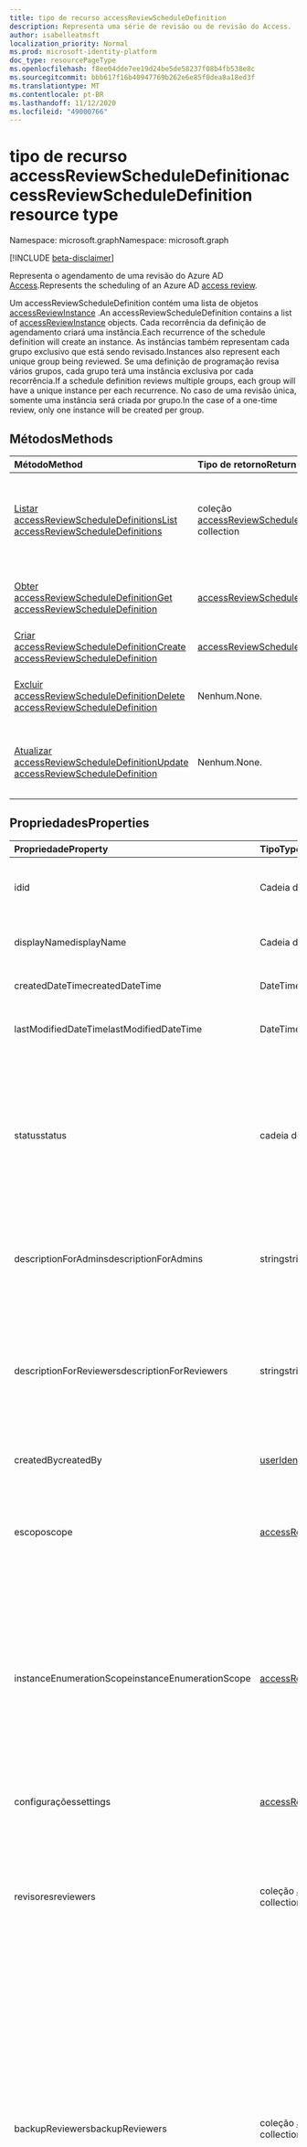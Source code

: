```yaml
---
title: tipo de recurso accessReviewScheduleDefinition
description: Representa uma série de revisão ou de revisão do Access.
author: isabelleatmsft
localization_priority: Normal
ms.prod: microsoft-identity-platform
doc_type: resourcePageType
ms.openlocfilehash: f8ee04dde7ee19d24be5de58237f08b4fb538e8c
ms.sourcegitcommit: bbb617f16b40947769b262e6e85f0dea8a18ed3f
ms.translationtype: MT
ms.contentlocale: pt-BR
ms.lasthandoff: 11/12/2020
ms.locfileid: "49000766"
---
```

# <a name="accessreviewscheduledefinition-resource-type"></a><span data-ttu-id="2df16-103">tipo de recurso accessReviewScheduleDefinition</span><span class="sxs-lookup"><span data-stu-id="2df16-103">accessReviewScheduleDefinition resource type</span></span>

<span data-ttu-id="2df16-104">Namespace: microsoft.graph</span><span class="sxs-lookup"><span data-stu-id="2df16-104">Namespace: microsoft.graph</span></span>

[!INCLUDE [beta-disclaimer](../../includes/beta-disclaimer.md)]

<span data-ttu-id="2df16-105">Representa o agendamento de uma revisão do Azure AD [Access](accessreviewsv2-root.md).</span><span class="sxs-lookup"><span data-stu-id="2df16-105">Represents the scheduling of an Azure AD [access review](accessreviewsv2-root.md).</span></span> 

<span data-ttu-id="2df16-106">Um accessReviewScheduleDefinition contém uma lista de objetos [accessReviewInstance](accessreviewinstance.md) .</span><span class="sxs-lookup"><span data-stu-id="2df16-106">An accessReviewScheduleDefinition contains a list of [accessReviewInstance](accessreviewinstance.md) objects.</span></span> <span data-ttu-id="2df16-107">Cada recorrência da definição de agendamento criará uma instância.</span><span class="sxs-lookup"><span data-stu-id="2df16-107">Each recurrence of the schedule definition will create an instance.</span></span> <span data-ttu-id="2df16-108">As instâncias também representam cada grupo exclusivo que está sendo revisado.</span><span class="sxs-lookup"><span data-stu-id="2df16-108">Instances also represent each unique group being reviewed.</span></span> <span data-ttu-id="2df16-109">Se uma definição de programação revisa vários grupos, cada grupo terá uma instância exclusiva por cada recorrência.</span><span class="sxs-lookup"><span data-stu-id="2df16-109">If a schedule definition reviews multiple groups, each group will have a unique instance per each recurrence.</span></span> <span data-ttu-id="2df16-110">No caso de uma revisão única, somente uma instância será criada por grupo.</span><span class="sxs-lookup"><span data-stu-id="2df16-110">In the case of a one-time review, only one instance will be created per group.</span></span>

## <a name="methods"></a><span data-ttu-id="2df16-111">Métodos</span><span class="sxs-lookup"><span data-stu-id="2df16-111">Methods</span></span>

| <span data-ttu-id="2df16-112">Método</span><span class="sxs-lookup"><span data-stu-id="2df16-112">Method</span></span>           | <span data-ttu-id="2df16-113">Tipo de retorno</span><span class="sxs-lookup"><span data-stu-id="2df16-113">Return Type</span></span>    |<span data-ttu-id="2df16-114">Descrição</span><span class="sxs-lookup"><span data-stu-id="2df16-114">Description</span></span>|
|:---------------|:--------|:----------|
|[<span data-ttu-id="2df16-115">Listar accessReviewScheduleDefinitions</span><span class="sxs-lookup"><span data-stu-id="2df16-115">List accessReviewScheduleDefinitions</span></span>](../api/accessreviewscheduledefinition-list.md) | <span data-ttu-id="2df16-116">coleção [accessReviewScheduleDefinition](accessreviewscheduledefinition.md)</span><span class="sxs-lookup"><span data-stu-id="2df16-116">[accessReviewScheduleDefinition](accessreviewscheduledefinition.md) collection</span></span> | <span data-ttu-id="2df16-117">Lista todos os accessReviewScheduleDefinition.</span><span class="sxs-lookup"><span data-stu-id="2df16-117">Lists every accessReviewScheduleDefinition.</span></span> <span data-ttu-id="2df16-118">Não inclui instâncias associadas do accessReviewInstance nas listagens.</span><span class="sxs-lookup"><span data-stu-id="2df16-118">Does not include associated accessReviewInstance instances in listings.</span></span> |
|[<span data-ttu-id="2df16-119">Obter accessReviewScheduleDefinition</span><span class="sxs-lookup"><span data-stu-id="2df16-119">Get accessReviewScheduleDefinition</span></span>](../api/accessreviewscheduledefinition-get.md) | [<span data-ttu-id="2df16-120">accessReviewScheduleDefinition</span><span class="sxs-lookup"><span data-stu-id="2df16-120">accessReviewScheduleDefinition</span></span>](accessreviewscheduledefinition.md) | <span data-ttu-id="2df16-121">Obtenha um accessReviewScheduleDefinition com uma ID especificada.</span><span class="sxs-lookup"><span data-stu-id="2df16-121">Get an accessReviewScheduleDefinition with a specified id.</span></span> |
|[<span data-ttu-id="2df16-122">Criar accessReviewScheduleDefinition</span><span class="sxs-lookup"><span data-stu-id="2df16-122">Create accessReviewScheduleDefinition</span></span>](../api/accessreviewscheduledefinition-create.md) | [<span data-ttu-id="2df16-123">accessReviewScheduleDefinition</span><span class="sxs-lookup"><span data-stu-id="2df16-123">accessReviewScheduleDefinition</span></span>](accessreviewscheduledefinition.md) | <span data-ttu-id="2df16-124">Criar um novo accessReviewScheduleDefinition.</span><span class="sxs-lookup"><span data-stu-id="2df16-124">Create a new accessReviewScheduleDefinition.</span></span> |
|[<span data-ttu-id="2df16-125">Excluir accessReviewScheduleDefinition</span><span class="sxs-lookup"><span data-stu-id="2df16-125">Delete accessReviewScheduleDefinition</span></span>](../api/accessreviewscheduledefinition-delete.md) | <span data-ttu-id="2df16-126">Nenhum.</span><span class="sxs-lookup"><span data-stu-id="2df16-126">None.</span></span> | <span data-ttu-id="2df16-127">Excluir um accessReviewScheduleDefinition com um identificador especificado.</span><span class="sxs-lookup"><span data-stu-id="2df16-127">Delete an accessReviewScheduleDefinition with a specified identifier.</span></span> |
|[<span data-ttu-id="2df16-128">Atualizar accessReviewScheduleDefinition</span><span class="sxs-lookup"><span data-stu-id="2df16-128">Update accessReviewScheduleDefinition</span></span>](../api/accessreviewscheduledefinition-update.md) | <span data-ttu-id="2df16-129">Nenhum.</span><span class="sxs-lookup"><span data-stu-id="2df16-129">None.</span></span> | <span data-ttu-id="2df16-130">Atualize as propriedades de um accessReviewScheduleDefinition com um identificador especificado.</span><span class="sxs-lookup"><span data-stu-id="2df16-130">Update properties of an accessReviewScheduleDefinition with a specified identifier.</span></span> |

## <a name="properties"></a><span data-ttu-id="2df16-131">Propriedades</span><span class="sxs-lookup"><span data-stu-id="2df16-131">Properties</span></span>
| <span data-ttu-id="2df16-132">Propriedade</span><span class="sxs-lookup"><span data-stu-id="2df16-132">Property</span></span> | <span data-ttu-id="2df16-133">Tipo</span><span class="sxs-lookup"><span data-stu-id="2df16-133">Type</span></span> | <span data-ttu-id="2df16-134">Descrição</span><span class="sxs-lookup"><span data-stu-id="2df16-134">Description</span></span> |
| :------------------| :-------------- | :---------- |
| <span data-ttu-id="2df16-135">id</span><span class="sxs-lookup"><span data-stu-id="2df16-135">id</span></span> | <span data-ttu-id="2df16-136">Cadeia de caracteres</span><span class="sxs-lookup"><span data-stu-id="2df16-136">String</span></span> | <span data-ttu-id="2df16-137">O identificador exclusivo atribuído a um recurso de uma revisão do Access.</span><span class="sxs-lookup"><span data-stu-id="2df16-137">The feature-assigned unique identifier of an access review.</span></span>|
| <span data-ttu-id="2df16-138">displayName</span><span class="sxs-lookup"><span data-stu-id="2df16-138">displayName</span></span> | <span data-ttu-id="2df16-139">Cadeia de caracteres</span><span class="sxs-lookup"><span data-stu-id="2df16-139">String</span></span>   | <span data-ttu-id="2df16-140">Nome da série de revisão do Access.</span><span class="sxs-lookup"><span data-stu-id="2df16-140">Name of access review series.</span></span> <span data-ttu-id="2df16-141">Obrigatório durante a criação.</span><span class="sxs-lookup"><span data-stu-id="2df16-141">Required on create.</span></span> |
| <span data-ttu-id="2df16-142">createdDateTime</span><span class="sxs-lookup"><span data-stu-id="2df16-142">createdDateTime</span></span>  |<span data-ttu-id="2df16-143">DateTimeOffset</span><span class="sxs-lookup"><span data-stu-id="2df16-143">DateTimeOffset</span></span>  | <span data-ttu-id="2df16-144">DateTime quando a série de revisão foi criada.</span><span class="sxs-lookup"><span data-stu-id="2df16-144">DateTime when review series was created.</span></span> |
| <span data-ttu-id="2df16-145">lastModifiedDateTime</span><span class="sxs-lookup"><span data-stu-id="2df16-145">lastModifiedDateTime</span></span> | <span data-ttu-id="2df16-146">DateTimeOffset</span><span class="sxs-lookup"><span data-stu-id="2df16-146">DateTimeOffset</span></span>   | <span data-ttu-id="2df16-147">DateTime quando a série de revisão foi modificada pela última vez.</span><span class="sxs-lookup"><span data-stu-id="2df16-147">DateTime when review series was last modified.</span></span>|
| <span data-ttu-id="2df16-148">status</span><span class="sxs-lookup"><span data-stu-id="2df16-148">status</span></span>  |<span data-ttu-id="2df16-149">cadeia de caracteres</span><span class="sxs-lookup"><span data-stu-id="2df16-149">string</span></span>   | <span data-ttu-id="2df16-150">Este campo somente leitura especifica o status de um accessReview.</span><span class="sxs-lookup"><span data-stu-id="2df16-150">This read-only field specifies the status of an accessReview.</span></span> <span data-ttu-id="2df16-151">Os Estados típicos incluem,,,,,, `Initializing` `NotStarted` `Starting` `InProgress` `Completing` `Completed` `AutoReviewing` e `AutoReviewed` .</span><span class="sxs-lookup"><span data-stu-id="2df16-151">The typical states include `Initializing`, `NotStarted`, `Starting`, `InProgress`, `Completing`, `Completed`, `AutoReviewing`, and `AutoReviewed`.</span></span> |
| <span data-ttu-id="2df16-152">descriptionForAdmins</span><span class="sxs-lookup"><span data-stu-id="2df16-152">descriptionForAdmins</span></span>  |<span data-ttu-id="2df16-153">string</span><span class="sxs-lookup"><span data-stu-id="2df16-153">string</span></span>  |  <span data-ttu-id="2df16-154">Descrição fornecida pelos criadores de análise para fornecer mais contexto da análise para administradores.</span><span class="sxs-lookup"><span data-stu-id="2df16-154">Description provided by review creators to provide more context of the review to admins.</span></span> |
| <span data-ttu-id="2df16-155">descriptionForReviewers</span><span class="sxs-lookup"><span data-stu-id="2df16-155">descriptionForReviewers</span></span> |<span data-ttu-id="2df16-156">string</span><span class="sxs-lookup"><span data-stu-id="2df16-156">string</span></span> | <span data-ttu-id="2df16-157">Descrição fornecida pelos criadores de análise para fornecer mais contexto da revisão aos revisores.</span><span class="sxs-lookup"><span data-stu-id="2df16-157">Description provided  by review creators to provide more context of the review to reviewers.</span></span> <span data-ttu-id="2df16-158">Os revisores verão esta descrição no email enviado a eles solicitando sua revisão.</span><span class="sxs-lookup"><span data-stu-id="2df16-158">Reviewers will see this description in the email sent to them requesting their review.</span></span> |
| <span data-ttu-id="2df16-159">createdBy</span><span class="sxs-lookup"><span data-stu-id="2df16-159">createdBy</span></span>  |[<span data-ttu-id="2df16-160">userIdentity</span><span class="sxs-lookup"><span data-stu-id="2df16-160">userIdentity</span></span>](../resources/useridentity.md)  | <span data-ttu-id="2df16-161">Usuário que criou essa revisão.</span><span class="sxs-lookup"><span data-stu-id="2df16-161">User who created this review.</span></span> |
| <span data-ttu-id="2df16-162">escopo</span><span class="sxs-lookup"><span data-stu-id="2df16-162">scope</span></span>  |[<span data-ttu-id="2df16-163">accessReviewScope</span><span class="sxs-lookup"><span data-stu-id="2df16-163">accessReviewScope</span></span>](../resources/accessreviewscope.md)  | <span data-ttu-id="2df16-164">Define o escopo de usuários revisados em um grupo.</span><span class="sxs-lookup"><span data-stu-id="2df16-164">Defines scope of users reviewed in a group.</span></span> <span data-ttu-id="2df16-165">Para escopos suportados, confira [accessReviewScope](accessreviewscope.md).</span><span class="sxs-lookup"><span data-stu-id="2df16-165">For supported scopes, see [accessReviewScope](accessreviewscope.md).</span></span> <span data-ttu-id="2df16-166">Obrigatório durante a criação.</span><span class="sxs-lookup"><span data-stu-id="2df16-166">Required on create.</span></span> |
| <span data-ttu-id="2df16-167">instanceEnumerationScope</span><span class="sxs-lookup"><span data-stu-id="2df16-167">instanceEnumerationScope</span></span>|[<span data-ttu-id="2df16-168">accessReviewScope</span><span class="sxs-lookup"><span data-stu-id="2df16-168">accessReviewScope</span></span>](../resources/accessreviewscope.md)  | <span data-ttu-id="2df16-169">No caso de uma revisão todos os grupos, isso determina o escopo de quais grupos serão revisados.</span><span class="sxs-lookup"><span data-stu-id="2df16-169">In the case of an all groups review, this determines the scope of which groups will be reviewed.</span></span> <span data-ttu-id="2df16-170">Cada grupo se tornará um accessReviewInstance exclusivo da série de revisão do Access.</span><span class="sxs-lookup"><span data-stu-id="2df16-170">Each group will become a unique accessReviewInstance of the access review series.</span></span>  <span data-ttu-id="2df16-171">Para escopos suportados, confira [accessReviewScope](accessreviewscope.md).</span><span class="sxs-lookup"><span data-stu-id="2df16-171">For supported scopes, see [accessReviewScope](accessreviewscope.md).</span></span> | 
| <span data-ttu-id="2df16-172">configurações</span><span class="sxs-lookup"><span data-stu-id="2df16-172">settings</span></span>  |[<span data-ttu-id="2df16-173">accessReviewScheduleSettings</span><span class="sxs-lookup"><span data-stu-id="2df16-173">accessReviewScheduleSettings</span></span>](../resources/accessreviewschedulesettings.md)| <span data-ttu-id="2df16-174">As configurações para uma série de revisão do Access, confira definição de tipo abaixo.</span><span class="sxs-lookup"><span data-stu-id="2df16-174">The settings for an access review series, see type definition below.</span></span> |
| <span data-ttu-id="2df16-175">revisores</span><span class="sxs-lookup"><span data-stu-id="2df16-175">reviewers</span></span>   |<span data-ttu-id="2df16-176">coleção [accessReviewReviewerScope](../resources/accessreviewreviewerscope.md)</span><span class="sxs-lookup"><span data-stu-id="2df16-176">[accessReviewReviewerScope](../resources/accessreviewreviewerscope.md) collection</span></span>| <span data-ttu-id="2df16-177">Essa coleção de escopos de análise do Access é usada para definir quem são os revisores.</span><span class="sxs-lookup"><span data-stu-id="2df16-177">This collection of access review scopes is used to define who are the reviewers.</span></span> <span data-ttu-id="2df16-178">Consulte [accessReviewReviewerScope](accessreviewreviewerscope.md).</span><span class="sxs-lookup"><span data-stu-id="2df16-178">See [accessReviewReviewerScope](accessreviewreviewerscope.md).</span></span> <span data-ttu-id="2df16-179">Obrigatório durante a criação.</span><span class="sxs-lookup"><span data-stu-id="2df16-179">Required on create.</span></span> |
| <span data-ttu-id="2df16-180">backupReviewers</span><span class="sxs-lookup"><span data-stu-id="2df16-180">backupReviewers</span></span>   |<span data-ttu-id="2df16-181">coleção [accessReviewReviewerScope](../resources/accessreviewreviewerscope.md)</span><span class="sxs-lookup"><span data-stu-id="2df16-181">[accessReviewReviewerScope](../resources/accessreviewreviewerscope.md) collection</span></span>| <span data-ttu-id="2df16-182">Essa coleção de escopos de revisor é usada para definir a lista de revisores de fallback.</span><span class="sxs-lookup"><span data-stu-id="2df16-182">This collection of reviewer scopes is used to define the list of fallback reviewers.</span></span> <span data-ttu-id="2df16-183">Esses revisores de fallback serão notificados para executar ações se nenhum usuário for encontrado na lista de revisores especificados.</span><span class="sxs-lookup"><span data-stu-id="2df16-183">These fallback reviewers will be notified to take action if no users are found from the list of reviewers specified.</span></span> <span data-ttu-id="2df16-184">Isso pode ocorrer quando o proprietário do grupo é especificado como o revisor, mas o proprietário do grupo não existe, ou o gerente é especificado como revisor, mas o gerente do usuário não existe.</span><span class="sxs-lookup"><span data-stu-id="2df16-184">This could occur when either the group owner is specified as the reviewer but the group owner does not exist, or manager is specified as reviewer but a user's manager does not exist.</span></span> <span data-ttu-id="2df16-185">Consulte [accessReviewReviewerScope](accessreviewreviewerscope.md).</span><span class="sxs-lookup"><span data-stu-id="2df16-185">See [accessReviewReviewerScope](accessreviewreviewerscope.md).</span></span> |
| <span data-ttu-id="2df16-186">instances</span><span class="sxs-lookup"><span data-stu-id="2df16-186">instances</span></span> |<span data-ttu-id="2df16-187">Coleção (Microsoft. Graph. accessReviewInstance)</span><span class="sxs-lookup"><span data-stu-id="2df16-187">Collection(microsoft.graph.accessReviewInstance)</span></span>|  <span data-ttu-id="2df16-188">Conjunto de instâncias de revisões de acesso para esta série de análise do Access.</span><span class="sxs-lookup"><span data-stu-id="2df16-188">Set of access reviews instances for this access review series.</span></span> <span data-ttu-id="2df16-189">As revisões do Access que não são recorrentes terão apenas uma instância; caso contrário, haverá uma instância para cada recorrência.</span><span class="sxs-lookup"><span data-stu-id="2df16-189">Access reviews that do not recur will only have one instance; otherwise, there will be an instance for each recurrence.</span></span> |

## <a name="relationships"></a><span data-ttu-id="2df16-190">Relações</span><span class="sxs-lookup"><span data-stu-id="2df16-190">Relationships</span></span>

| <span data-ttu-id="2df16-191">Relação</span><span class="sxs-lookup"><span data-stu-id="2df16-191">Relationship</span></span> | <span data-ttu-id="2df16-192">Tipo</span><span class="sxs-lookup"><span data-stu-id="2df16-192">Type</span></span>   |<span data-ttu-id="2df16-193">Descrição</span><span class="sxs-lookup"><span data-stu-id="2df16-193">Description</span></span>|
|:---------------|:--------|:----------|
| `instances`               |<span data-ttu-id="2df16-194">coleção [accessReviewInstance](accessreviewinstance.md)</span><span class="sxs-lookup"><span data-stu-id="2df16-194">[accessReviewInstance](accessreviewinstance.md) collection</span></span>         | <span data-ttu-id="2df16-195">Se o `accessReviewScheduleDefinition` é uma revisão de acesso recorrente, as instâncias representam cada recorrência.</span><span class="sxs-lookup"><span data-stu-id="2df16-195">If the `accessReviewScheduleDefinition` is a recurring access review, instances represent each recurrence.</span></span> <span data-ttu-id="2df16-196">Uma revisão que não recorrente terá exatamente uma instância.</span><span class="sxs-lookup"><span data-stu-id="2df16-196">A review that does not recur will have exactly one instance.</span></span> <span data-ttu-id="2df16-197">As instâncias também representam cada grupo exclusivo em revisão no `accessReviewScheduleDefinition` .</span><span class="sxs-lookup"><span data-stu-id="2df16-197">Instances also represent each unique group under review in the `accessReviewScheduleDefinition`.</span></span> <span data-ttu-id="2df16-198">Se uma revisão tiver vários grupos e várias instâncias, cada grupo terá uma instância exclusiva para cada recorrência.</span><span class="sxs-lookup"><span data-stu-id="2df16-198">If a review has multiple groups and multiple instances, each group will have a unique instance for each recurrence.</span></span> |

## <a name="json-representation"></a><span data-ttu-id="2df16-199">Representação JSON</span><span class="sxs-lookup"><span data-stu-id="2df16-199">JSON representation</span></span>
<span data-ttu-id="2df16-200">Veja a seguir uma representação JSON do recurso.</span><span class="sxs-lookup"><span data-stu-id="2df16-200">The following is a JSON representation of the resource.</span></span>
<!-- {
  "blockType": "resource",
  "keyProperty": "id",
  "@odata.type": "microsoft.graph.accessReviewScheduleDefinition",
  "baseType": "",
  "openType": false
}
-->
``` json
{
  "@odata.type": "#microsoft.graph.accessReviewScheduleDefinition",
  "id": "String (identifier)",
  "displayName": "String",
  "createdDateTime": "String (timestamp)",
  "lastModifiedDateTime": "String (timestamp)",
  "status": "String",
  "descriptionForAdmins": "String",
  "descriptionForReviewers": "String",
  "createdBy": {
    "@odata.type": "microsoft.graph.userIdentity"
  },
  "scope": {
    "@odata.type": "microsoft.graph.accessReviewScope"
  },
  "reviewers": [
    {
      "@odata.type": "microsoft.graph.accessReviewReviewerScope"
    }
  ],
  "instanceEnumerationScope": {
    "@odata.type": "microsoft.graph.accessReviewScope"
  },
  "settings": {
    "@odata.type": "microsoft.graph.accessReviewScheduleSettings"
  }
}
```
<!--
{
  "type": "#page.annotation",
  "description": "accessReviewScheduleDefinition resource",
  "keywords": "",
  "section": "documentation",
  "tocPath": "",
  "suppressions": []
}
-->
